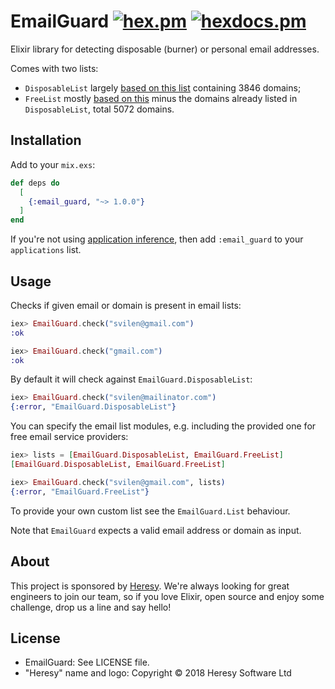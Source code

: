 # EmailGuard [![hex.pm](https://img.shields.io/hexpm/v/email_guard.svg?style=flat-square)](https://hex.pm/packages/email_guard) [![hexdocs.pm](https://img.shields.io/badge/docs-latest-green.svg?style=flat-square)](https://hexdocs.pm/email_guard)

Elixir library for detecting disposable (burner) or personal email addresses.

Comes with two lists:

  - `DisposableList` largely [based on this list](https://github.com/wesbos/burner-email-providers) containing 3846 domains;
  - `FreeList` mostly [based on this](https://gist.github.com/ammarshah/f5c2624d767f91a7cbdc4e54db8dd0bf) minus the domains already listed in `DisposableList`, total 5072 domains.

## Installation

Add to your `mix.exs`:

```elixir
def deps do
  [
    {:email_guard, "~> 1.0.0"}
  ]
end
```

If you're not using [application inference](https://elixir-lang.org/blog/2017/01/05/elixir-v1-4-0-released/#application-inference), then add `:email_guard` to your `applications` list.

## Usage

Checks if given email or domain is present in email lists:

```elixir
iex> EmailGuard.check("svilen@gmail.com")
:ok

iex> EmailGuard.check("gmail.com")
:ok
```

By default it will check against `EmailGuard.DisposableList`:

```elixir
iex> EmailGuard.check("svilen@mailinator.com")
{:error, "EmailGuard.DisposableList"}
```

You can specify the email list modules, e.g. including the provided one
for free email service providers:

```elixir
iex> lists = [EmailGuard.DisposableList, EmailGuard.FreeList]
[EmailGuard.DisposableList, EmailGuard.FreeList]

iex> EmailGuard.check("svilen@gmail.com", lists)
{:error, "EmailGuard.FreeList"}
```

To provide your own custom list see the `EmailGuard.List` behaviour.

Note that `EmailGuard` expects a valid email address or domain as input.

## About

This project is sponsored by [Heresy](http://heresy.io). We're always looking for great engineers to join our team, so if you love Elixir, open source and enjoy some challenge, drop us a line and say hello!

## License

- EmailGuard: See LICENSE file.
- "Heresy" name and logo: Copyright © 2018 Heresy Software Ltd
